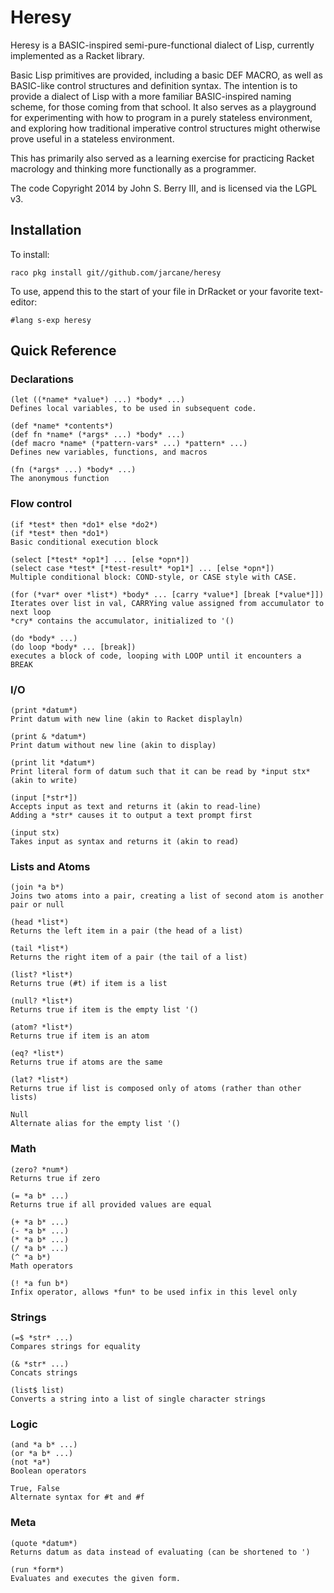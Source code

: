 Heresy
======

Heresy is a BASIC-inspired semi-pure-functional dialect of Lisp, currently implemented as a Racket library.

Basic Lisp primitives are provided, including a basic DEF MACRO, as well as BASIC-like control structures and definition syntax. The intention is to provide a dialect of Lisp with a more familiar BASIC-inspired naming scheme, for those coming from that school. It also serves as a playground for experimenting with how to program in a purely stateless environment, and exploring how traditional imperative control structures might otherwise prove useful in a stateless environment.

This has primarily also served as a learning exercise for practicing Racket macrology and thinking more functionally as a programmer.

The code Copyright 2014 by John S. Berry III, and is licensed via the LGPL v3.

Installation
------------

To install:

``raco pkg install git//github.com/jarcane/heresy``

To use, append this to the start of your file in DrRacket or your favorite text-editor:

``#lang s-exp heresy``

Quick Reference
---------------

### Declarations ###

```
(let ((*name* *value*) ...) *body* ...)
Defines local variables, to be used in subsequent code.

(def *name* *contents*)
(def fn *name* (*args* ...) *body* ...)
(def macro *name* (*pattern-vars* ...) *pattern* ...)
Defines new variables, functions, and macros

(fn (*args* ...) *body* ...)
The anonymous function
```

### Flow control ###

```
(if *test* then *do1* else *do2*)
(if *test* then *do1*)
Basic conditional execution block

(select [*test* *op1*] ... [else *opn*])
(select case *test* [*test-result* *op1*] ... [else *opn*])
Multiple conditional block: COND-style, or CASE style with CASE.

(for (*var* over *list*) *body* ... [carry *value*] [break [*value*]])
Iterates over list in val, CARRYing value assigned from accumulator to next loop
*cry* contains the accumulator, initialized to '()

(do *body* ...)
(do loop *body* ... [break])
executes a block of code, looping with LOOP until it encounters a BREAK
```

### I/O ###

```
(print *datum*)
Print datum with new line (akin to Racket displayln)

(print & *datum*)
Print datum without new line (akin to display)

(print lit *datum*)
Print literal form of datum such that it can be read by *input stx* (akin to write)

(input [*str*])
Accepts input as text and returns it (akin to read-line)
Adding a *str* causes it to output a text prompt first

(input stx)
Takes input as syntax and returns it (akin to read)
```

### Lists and Atoms ###

```
(join *a b*)
Joins two atoms into a pair, creating a list of second atom is another pair or null

(head *list*)
Returns the left item in a pair (the head of a list)

(tail *list*)
Returns the right item of a pair (the tail of a list)

(list? *list*)
Returns true (#t) if item is a list

(null? *list*)
Returns true if item is the empty list '()

(atom? *list*)
Returns true if item is an atom

(eq? *list*)
Returns true if atoms are the same

(lat? *list*)
Returns true if list is composed only of atoms (rather than other lists)

Null
Alternate alias for the empty list '()
```

### Math ###

```
(zero? *num*)
Returns true if zero

(= *a b* ...)
Returns true if all provided values are equal

(+ *a b* ...)
(- *a b* ...)
(* *a b* ...)
(/ *a b* ...)
(^ *a b*)
Math operators

(! *a fun b*)
Infix operator, allows *fun* to be used infix in this level only 
```

### Strings ###

```
(=$ *str* ...)
Compares strings for equality

(& *str* ...)
Concats strings

(list$ list)
Converts a string into a list of single character strings
```

### Logic ###

```
(and *a b* ...)
(or *a b* ...)
(not *a*)
Boolean operators

True, False
Alternate syntax for #t and #f
```

### Meta ###

```
(quote *datum*)
Returns datum as data instead of evaluating (can be shortened to ')

(run *form*)
Evaluates and executes the given form.
```
